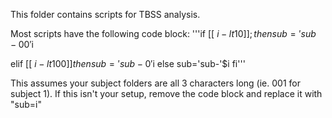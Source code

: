 This folder contains scripts for TBSS analysis.

Most scripts have the following code block: 
'''if [[ $i -lt 10 ]];
then
        sub='sub-00'$i

elif [[ $i -lt 100 ]]
then
        sub='sub-0'$i
else
        sub='sub-'$i
fi'''
    
This assumes your subject folders are all 3 characters long (ie. 001 for subject 1).  If this isn't your setup, remove the code block and replace it with "sub=i"
        
      

